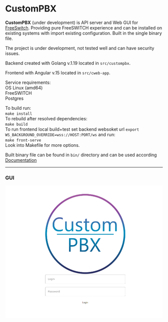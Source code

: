 # CustomPBX

**CustomPBX** (under development) is API server and Web GUI for [FreeSwitch](https://github.com/signalwire/freeswitch).
Providing pure FreeSWITCH experience and can be installed on existing systems with import existing configuration.
Built in the single binary file.

The project is under development, not tested well and can have security issues.  

Backend created with Golang v.1.19 located in ``src/custompbx``.

Frontend with Angular v.15 located in ``src/cweb-app``.


Service requirements:  
OS Linux (amd64)  
FreeSWITCH  
Postgres

To build run:  
``make install``  
To rebuild after resolved dependencies:  
``make build``  
To run frontend local build+test set backend websoket url ``export WS_BACKGROUND_OVERRIDE=wss://HOST:PORT/ws`` and run:  
``make front-serve``  
Look into Makefile for more options.

Built binary file can be found in ``bin/`` directory and can be used according [Documentation](https://github.com/CustomPBX/doc)

---
### GUI 
![demo](https://github.com/custompbx/doc/blob/master/img/demo_anim.gif?raw=true)
